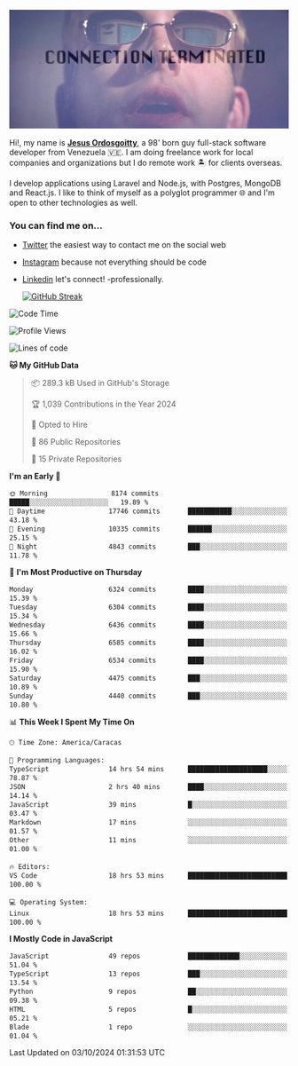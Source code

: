 ![hackers movie reference](./disconnected.jpg)

Hi!, my name is [**Jesus Ordosgoitty**](https://jodaz.dev), a 98' born guy full-stack software developer from Venezuela 🇻🇪. I am doing freelance work for local companies and organizations but I do remote work 🏝️ for clients overseas. 

I develop applications using Laravel and Node.js, with Postgres, MongoDB and React.js. I like to think of myself as a polyglot programmer 🌐 and I'm open to other technologies as well.

### You can find me on...

- [Twitter](https://twitter.com/jodaz_) the easiest way to contact me on the social web
- [Instagram](https://instagram.com/jodaz_) because not everything should be code
- [Linkedin](https://linkedin.com/in/jodaz) let's connect! -professionally.


    [![GitHub Streak](https://streak-stats.demolab.com?user=jodaz&theme=tokyonight)](https://git.io/streak-stats)

<!--START_SECTION:waka-->
![Code Time](http://img.shields.io/badge/Code%20Time-7%2C355%20hrs%2043%20mins-blue)

![Profile Views](http://img.shields.io/badge/Profile%20Views-0-blue)

![Lines of code](https://img.shields.io/badge/From%20Hello%20World%20I%27ve%20Written-83.2%20million%20lines%20of%20code-blue)

**🐱 My GitHub Data** 

> 📦 289.3 kB Used in GitHub's Storage 
 > 
> 🏆 1,039 Contributions in the Year 2024
 > 
> 💼 Opted to Hire
 > 
> 📜 86 Public Repositories 
 > 
> 🔑 15 Private Repositories 
 > 
**I'm an Early 🐤** 

```text
🌞 Morning                8174 commits        █████░░░░░░░░░░░░░░░░░░░░   19.89 % 
🌆 Daytime                17746 commits       ███████████░░░░░░░░░░░░░░   43.18 % 
🌃 Evening                10335 commits       ██████░░░░░░░░░░░░░░░░░░░   25.15 % 
🌙 Night                  4843 commits        ███░░░░░░░░░░░░░░░░░░░░░░   11.78 % 
```
📅 **I'm Most Productive on Thursday** 

```text
Monday                   6324 commits        ████░░░░░░░░░░░░░░░░░░░░░   15.39 % 
Tuesday                  6304 commits        ████░░░░░░░░░░░░░░░░░░░░░   15.34 % 
Wednesday                6436 commits        ████░░░░░░░░░░░░░░░░░░░░░   15.66 % 
Thursday                 6585 commits        ████░░░░░░░░░░░░░░░░░░░░░   16.02 % 
Friday                   6534 commits        ████░░░░░░░░░░░░░░░░░░░░░   15.90 % 
Saturday                 4475 commits        ███░░░░░░░░░░░░░░░░░░░░░░   10.89 % 
Sunday                   4440 commits        ███░░░░░░░░░░░░░░░░░░░░░░   10.80 % 
```


📊 **This Week I Spent My Time On** 

```text
🕑︎ Time Zone: America/Caracas

💬 Programming Languages: 
TypeScript               14 hrs 54 mins      ████████████████████░░░░░   78.87 % 
JSON                     2 hrs 40 mins       ████░░░░░░░░░░░░░░░░░░░░░   14.14 % 
JavaScript               39 mins             █░░░░░░░░░░░░░░░░░░░░░░░░   03.47 % 
Markdown                 17 mins             ░░░░░░░░░░░░░░░░░░░░░░░░░   01.57 % 
Other                    11 mins             ░░░░░░░░░░░░░░░░░░░░░░░░░   01.00 % 

🔥 Editors: 
VS Code                  18 hrs 53 mins      █████████████████████████   100.00 % 

💻 Operating System: 
Linux                    18 hrs 53 mins      █████████████████████████   100.00 % 
```

**I Mostly Code in JavaScript** 

```text
JavaScript               49 repos            █████████████░░░░░░░░░░░░   51.04 % 
TypeScript               13 repos            ███░░░░░░░░░░░░░░░░░░░░░░   13.54 % 
Python                   9 repos             ██░░░░░░░░░░░░░░░░░░░░░░░   09.38 % 
HTML                     5 repos             █░░░░░░░░░░░░░░░░░░░░░░░░   05.21 % 
Blade                    1 repo              ░░░░░░░░░░░░░░░░░░░░░░░░░   01.04 % 
```




 Last Updated on 03/10/2024 01:31:53 UTC
<!--END_SECTION:waka-->
